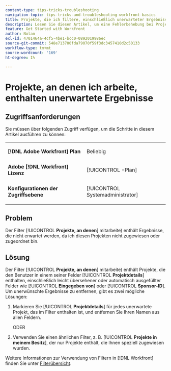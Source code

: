 ```yaml
---
content-type: tips-tricks-troubleshooting
navigation-topic: tips-tricks-and-troubleshooting-workfront-basics
title: Projekte, die ich filtere, einschließlich unerwarteter Ergebnisse
description: Lesen Sie diesen Artikel, um eine Fehlerbehebung bei Projekten durchzuführen, die ich filtere, einschließlich unerwarteter Ergebnisse.
feature: Get Started with Workfront
author: Nolan
exl-id: 4701464a-4cf5-4be1-bcc0-0892019986ec
source-git-commit: 548e713700fda79070f59f3dc3457410d2c50133
workflow-type: tm+mt
source-wordcount: '169'
ht-degree: 1%

---
```


# Projekte, an denen ich arbeite, enthalten unerwartete Ergebnisse

## Zugriffsanforderungen

Sie müssen über folgenden Zugriff verfügen, um die Schritte in diesem Artikel ausführen zu können:

<table style="table-layout:auto"> 
 <col> 
 <col> 
 <tbody> 
  <tr> 
   <td role="rowheader"><strong>[!DNL Adobe Workfront] Plan</strong></td> 
   <td> <p>Beliebig</p> </td> 
  </tr> 
  <tr> 
   <td role="rowheader"><strong>Adobe [!DNL Workfront] Lizenz</strong></td> 
   <td> <p>[!UICONTROL -Plan] </p> </td> 
  </tr> 
  <tr> 
   <td role="rowheader"><strong>Konfigurationen der Zugriffsebene</strong></td> 
   <td> <p>[!UICONTROL Systemadministrator]</p> </td> 
  </tr> 
 </tbody> 
</table>

## Problem

Der Filter [!UICONTROL **Projekte, an denen**] mitarbeite) enthält Ergebnisse, die nicht erwartet werden, da ich diesen Projekten nicht zugewiesen oder zugeordnet bin.

## Lösung

Der Filter [!UICONTROL **Projekte, an denen**] mitarbeite) enthält Projekte, die den Benutzer in einem seiner Felder [!UICONTROL **Projektdetails**] enthalten, einschließlich leicht übersehener oder automatisch ausgefüllter Felder wie [!UICONTROL **Eingegeben von**] oder [!UICONTROL **Sponsor-ID**]. Um unerwünschte Ergebnisse zu entfernen, gibt es zwei mögliche Lösungen:

1. Markieren Sie [!UICONTROL **Projektdetails**] für jedes unerwartete Projekt, das im Filter enthalten ist, und entfernen Sie Ihren Namen aus allen Feldern.

   ODER

1. Verwenden Sie einen ähnlichen Filter, z. B. [!UICONTROL **Projekte in meinem Besitz**], der nur Projekte enthält, die Ihnen speziell zugewiesen wurden.

Weitere Informationen zur Verwendung von Filtern in [!DNL Workfront] finden Sie unter [Filterübersicht](/help/quicksilver/reports-and-dashboards/reports/reporting-elements/filters-overview.md).

